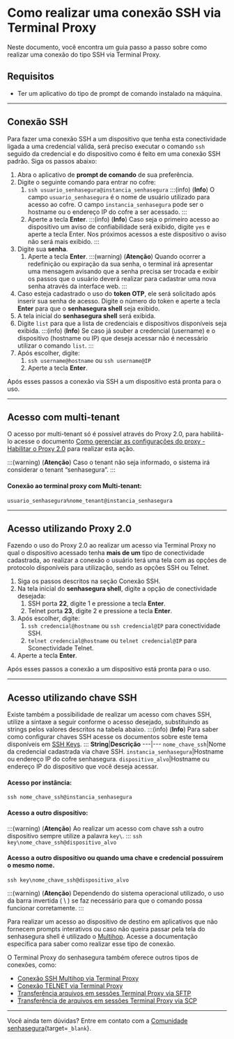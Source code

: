 # Como realizar uma conexão SSH via Terminal Proxy

Neste documento, você encontra um guia passo a passo sobre como realizar uma conexão do tipo SSH via Terminal Proxy.

## Requisitos

* Ter um aplicativo do tipo de prompt de comando instalado na máquina.

---
## Conexão SSH
Para fazer uma conexão SSH a um dispositivo que tenha esta conectividade ligada a uma credencial válida, será preciso executar o comando `ssh` seguido da credencial e do dispositivo como é feito em uma conexão SSH padrão. Siga os passos abaixo:

1. Abra o aplicativo de **prompt de comando** de sua preferência.
2. Digite o seguinte comando para entrar no cofre:
    1. `ssh usuario_senhasegura@instancia_senhasegura`
        :::(info) (**Info**)
        O campo `usuario_senhasegura` é o nome de usuário utilizado para acesso ao cofre. O campo `instancia_senhasegura` pode ser o hostname ou o endereço IP do cofre a ser acessado.
        :::
    2. Aperte a tecla **Enter**.
        :::(info) (**Info**)
        Caso seja o primeiro acesso ao dispositivo um aviso de confiabilidade será exibido, digite `yes` e aperte a tecla Enter. Nos próximos acessos a este dispositivo o aviso não será mais exibido.
        :::
3. Digite sua **senha**.
    1. Aperte a tecla **Enter**.
    :::(warning) (**Atenção**)
    Quando ocorrer a redefinição ou expiração da sua senha, o terminal irá apresentar uma mensagem avisando que a senha precisa ser trocada e exibir os passos que o usuário deverá realizar para cadastrar uma nova senha através da interface web.
    :::
4. Caso esteja cadastrado o uso do **token OTP**, ele será solicitado após inserir sua senha de acesso. Digite o número do token e aperte a tecla **Enter** para que o **senhasegura shell** seja exibido.
5. A tela inicial do **senhasegura shell** será exibida.
6. Digite `list` para que a lista de credenciais e dispositivos disponíveis seja exibida.
    :::(info) (**Info**)
    Se caso já souber a credencial (username) e o dispositivo (hostname ou IP) que deseja acessar não é necessário utilizar o comando `list`.
    :::
6. Após escolher, digite:
    1. `ssh username@hostname` ou `ssh username@IP`
    2. Aperte a tecla **Enter**.

Após esses passos a conexão via SSH a um dispositivo está pronta para o uso.

---
## Acesso com multi-tenant
O acesso por multi-tenant só é possível através do Proxy 2.0, para habilitá-lo acesse o documento [Como gerenciar as configurações do proxy - Habilitar o Proxy 2.0](/v3-33/docs/pt/orbit-cli-how-to-manage-the-proxy-system-settings) para realizar esta ação.

:::(warning) (**Atenção**)
Caso o tenant não seja informado, o sistema irá considerar o tenant “senhasegura”.
:::

#### Conexão ao terminal proxy com Multi-tenant:
`usuario_senhasegura%nome_tenant@instancia_senhasegura`

---
## Acesso utilizando Proxy 2.0
Fazendo o uso do Proxy 2.0 ao realizar um acesso via Terminal Proxy no qual o dispositivo acessado tenha **mais de um** tipo de conectividade cadastrada, ao realizar a conexão o usuário terá uma tela com as opções de protocolo disponíveis para utilização, sendo as opções SSH ou Telnet.

1. Siga os passos descritos na seção Conexão SSH.
2. Na tela inicial do **senhasegura shell**, digite a opção de conectividade desejada:
    1. SSH porta **22**, digite 1 e pressione a tecla **Enter**.
    2. Telnet porta **23**, digite 2 e pressione a tecla **Enter**.
3. Após escolher, digite:
    1. `ssh credencial@hostname` ou `ssh credencial@IP` para conectividade SSH.
    2. `telnet credencial@hostname` ou `telnet credencial@IP` para Sconectividade Telnet.
4. Aperte a tecla **Enter**.

Após esses passos a conexão a um dispositivo está pronta para o uso.

---
## Acesso utilizando chave SSH
Existe também a possibilidade de realizar um acesso com chaves SSH, utilize a sintaxe a seguir conforme o acesso desejado, substituindo as strings pelos valores descritos na tabela abaixo.
:::(info) (**Info**)
Para saber como configurar chaves SSH acesse os documentos sobre este tema disponíveis em [SSH Keys](/v3-33/docs/pt/pam-how-to-set-up-an-ssh-key).
:::
**String**|**Descrição**
---|---
`nome_chave_ssh`|Nome da credencial cadastrada via chave SSH.
`instancia_senhasegura`|Hostname ou endereço IP do cofre senhasegura.
`dispositivo_alvo`|Hostname ou endereço IP do dispositivo que você deseja acessar.

#### Acesso por instância:
`ssh nome_chave_ssh@instancia_senhasegura`

#### Acesso a outro dispositivo:
:::(warning) (**Atenção**)
Ao realizar um acesso com chave ssh a outro dispositivo sempre utilize a palavra `key\`.
:::
`ssh key\nome_chave_ssh@dispositivo_alvo`

#### Acesso a outro dispositivo ou quando uma chave e credencial possuírem o mesmo nome.
`ssh key\nome_chave_ssh@dispositivo_alvo`

:::(warning) (**Atenção**)
Dependendo do sistema operacional utilizado, o uso da barra invertida ( \ ) se faz necessário para que o comando possa funcionar corretamente.
:::

Para realizar um acesso ao dispositivo de destino em aplicativos que não fornecem prompts interativos ou caso não queira passar pela tela do senhasegura shell é utilizado o [Multihop](/v3-33/docs/pt/pam-session-how-to-make-an-ssh-multihop-connection-via-terminal-proxy). Acesse a documentação específica para saber como realizar esse tipo de conexão.

O Terminal Proxy do senhasegura também oferece outros tipos de conexões, como:

* [Conexão SSH Multihop via Terminal Proxy](/v3-33/docs/pt/pam-session-how-to-make-an-ssh-multihop-connection-via-terminal-proxy)
* [Conexão TELNET via Terminal Proxy](/v3-33/docs/pt/pam-session-how-to-make-a-telnet-connection-via-terminal-proxy)
* [Transferência arquivos em sessões Terminal Proxy via SFTP](/v3-33/docs/pt/pam-session-how-to-transfer-a-file-in-terminal-proxy-sessions-using-sftp)
* [Transferência de arquivos em sessões Terminal Proxy via SCP](/v3-33/docs/pt/pam-session-how-to-transfer-a-file-in-terminal-proxy-sessions-using-scp)

---
Você ainda tem dúvidas? Entre em contato com a [Comunidade senhasegura](https://community.senhasegura.io/){target=`_blank`}.